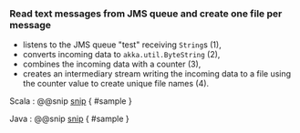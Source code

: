 ### Read text messages from JMS queue and create one file per message

- listens to the JMS queue "test" receiving `String`s (1),
- converts incoming data to `akka.util.ByteString` (2),
- combines the incoming data with a counter (3),
- creates an intermediary stream writing the incoming data to a file using the counter 
value to create unique file names (4). 

Scala
: @@snip [snip](/src/main/scala/samples/scaladsl/JmsToOneFilePerMessage.scala) { #sample }

Java
: @@snip [snip](/src/main/java/samples/javadsl/JmsToOneFilePerMessage.java) { #sample }
